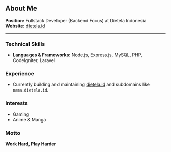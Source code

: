 ## About Me

**Position:** Fullstack Developer (Backend Focus) at Dietela Indonesia  
**Website:** [dietela.id](https://dietela.id)

---

### Technical Skills
- **Languages & Frameworks:** Node.js, Express.js, MySQL, PHP, CodeIgniter, Laravel

### Experience
- Currently building and maintaining [dietela.id](https://dietela.id) and subdomains like `nama.dietela.id`.

### Interests
- Gaming
- Anime & Manga

### Motto
**Work Hard, Play Harder**
